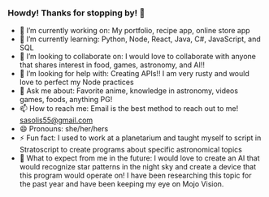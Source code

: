 ### Howdy! Thanks for stopping by! 👋

- 🔭 I’m currently working on: My portfolio, recipe app, online store app
- 🌱 I’m currently learning: Python, Node, React, Java, C#, JavaScript, and SQL
- 👯 I’m looking to collaborate on: I would love to collaborate with anyone that shares interest in food, games, astronomy, and AI!!
- 🤔 I’m looking for help with: Creating APIs!! I am very rusty and would love to perfect my Node practices
- 💬 Ask me about: Favorite anime, knowledge in astronomy, videos games, foods, anything PG!
- 📫 How to reach me: Email is the best method to reach out to me! sasolis55@gmail.com 
- 😄 Pronouns: she/her/hers
- ⚡ Fun fact: I used to work at a planetarium and taught myself to script in Stratoscript to create programs about specific astronomical topics
- 🧐 What to expect from me in the future: I would love to create an AI that would recognize star patterns in the night sky and create a device that this program would operate on!                                             I have been researching this topic for the past year and have been keeping my eye on Mojo Vision.
